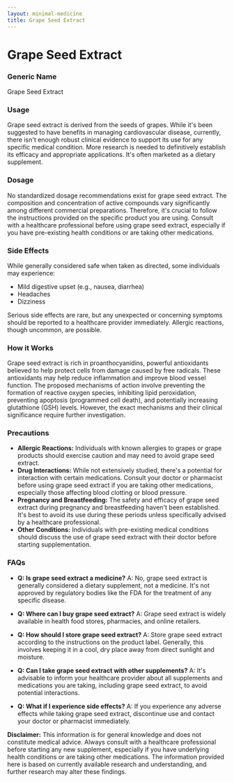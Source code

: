 ```yaml
---
layout: minimal-medicine
title: Grape Seed Extract
---
```


# Grape Seed Extract
### Generic Name
Grape Seed Extract

### Usage
Grape seed extract is derived from the seeds of grapes.  While it's been suggested to have benefits in managing cardiovascular disease,  currently, there isn't enough robust clinical evidence to support its use for any specific medical condition.  More research is needed to definitively establish its efficacy and appropriate applications.  It's often marketed as a dietary supplement.

### Dosage
No standardized dosage recommendations exist for grape seed extract.  The composition and concentration of active compounds vary significantly among different commercial preparations.  Therefore, it's crucial to follow the instructions provided on the specific product you are using.  Consult with a healthcare professional before using grape seed extract, especially if you have pre-existing health conditions or are taking other medications.

### Side Effects
While generally considered safe when taken as directed, some individuals may experience:

* Mild digestive upset (e.g., nausea, diarrhea)
* Headaches
* Dizziness

Serious side effects are rare, but any unexpected or concerning symptoms should be reported to a healthcare provider immediately.  Allergic reactions, though uncommon, are possible.

### How it Works
Grape seed extract is rich in proanthocyanidins, powerful antioxidants believed to help protect cells from damage caused by free radicals.  These antioxidants may help reduce inflammation and improve blood vessel function.  The proposed mechanisms of action involve preventing the formation of reactive oxygen species, inhibiting lipid peroxidation, preventing apoptosis (programmed cell death), and potentially increasing glutathione (GSH) levels. However, the exact mechanisms and their clinical significance require further investigation.

### Precautions
* **Allergic Reactions:** Individuals with known allergies to grapes or grape products should exercise caution and may need to avoid grape seed extract.
* **Drug Interactions:**  While not extensively studied, there's a potential for interaction with certain medications. Consult your doctor or pharmacist before using grape seed extract if you are taking other medications, especially those affecting blood clotting or blood pressure.
* **Pregnancy and Breastfeeding:**  The safety and efficacy of grape seed extract during pregnancy and breastfeeding haven't been established.  It's best to avoid its use during these periods unless specifically advised by a healthcare professional.
* **Other Conditions:** Individuals with pre-existing medical conditions should discuss the use of grape seed extract with their doctor before starting supplementation.


### FAQs

* **Q: Is grape seed extract a medicine?**  A:  No, grape seed extract is generally considered a dietary supplement, not a medicine. It's not approved by regulatory bodies like the FDA for the treatment of any specific disease.

* **Q: Where can I buy grape seed extract?** A: Grape seed extract is widely available in health food stores, pharmacies, and online retailers.

* **Q: How should I store grape seed extract?** A: Store grape seed extract according to the instructions on the product label. Generally, this involves keeping it in a cool, dry place away from direct sunlight and moisture.

* **Q: Can I take grape seed extract with other supplements?** A: It's advisable to inform your healthcare provider about all supplements and medications you are taking, including grape seed extract, to avoid potential interactions.

* **Q: What if I experience side effects?** A: If you experience any adverse effects while taking grape seed extract, discontinue use and contact your doctor or pharmacist immediately.


**Disclaimer:** This information is for general knowledge and does not constitute medical advice.  Always consult with a healthcare professional before starting any new supplement, especially if you have underlying health conditions or are taking other medications.  The information provided here is based on currently available research and understanding, and further research may alter these findings.
